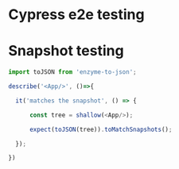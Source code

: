 # Cypress e2e testing

# Snapshot testing


```js
import toJSON from 'enzyme-to-json';

describe('<App/>', ()=>{

  it('matches the snapshot', () => {

      const tree = shallow(<App/>);

      expect(toJSON(tree)).toMatchSnapshots();

  });

})
```